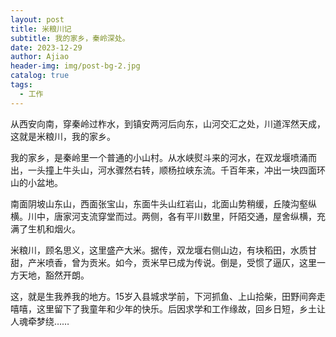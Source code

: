 ```yaml
---
layout: post
title: 米粮川记
subtitle: 我的家乡，秦岭深处。
date: 2023-12-29
author: Ajiao
header-img: img/post-bg-2.jpg
catalog: true
tags:
  - 工作
---
```

从西安向南，穿秦岭过柞水，到镇安两河后向东，山河交汇之处，川道浑然天成，这就是米粮川，我的家乡。

我的家乡，是秦岭里一个普通的小山村。从水峡熨斗来的河水，在双龙堰喷涌而出，一头撞上牛头山，河水骤然右转，顺杨拉峡东流。千百年来，冲出一块四面环山的小盆地。

南面阴坡山东山，西面张宝山，东面牛头山红岩山，北面山势稍缓，丘陵沟壑纵横。川中，唐家河支流穿堂而过。两侧，各有平川数里，阡陌交通，屋舍纵横，充满了生机和烟火。

米粮川，顾名思义，这里盛产大米。据传，双龙堰右侧山边，有块稻田，水质甘甜，产米喷香，曾为贡米。如今，贡米早已成为传说。倒是，受惯了逼仄，这里一方天地，豁然开朗。

这，就是生我养我的地方。15岁入县城求学前，下河抓鱼、上山拾柴，田野间奔走嘻嘻，这里留下了我童年和少年的快乐。后因求学和工作缘故，回乡日短，乡土让人魂牵梦绕……









